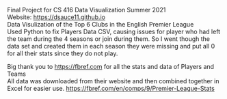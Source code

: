 Final Project for CS 416 Data Visualization Summer 2021 \
Website: https://dsauce11.github.io \
Data Visulization of the Top 6 Clubs in the English Premier League \
Used Python to fix Players Data CSV, causing issues for player who had left the team during the 4 seasons or join during them. So I went though the data set and created them in each season they were missing and put all 0 for all their stats since they do not play.

Big thank you to https://fbref.com for all the stats and data of Players and Teams \
All data was downloaded from their website and then combined together in Excel for easier use. https://fbref.com/en/comps/9/Premier-League-Stats